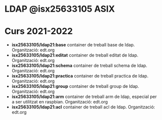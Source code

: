 # LDAP @isx25633105 ASIX
# Curs 2021-2022

* **isx25633105/ldap21:base** container de treball base de ldap. Organització: edt.org
* **isx25633105/ldap21:editat** container de treball editat de ldap. Organització: edt.org
* **isx25633105/ldap21:schema**  container de treball schema de ldap. Organització: edt.org
* **isx25633105/ldap21:practica** container de treball practica de ldap. Organització: edt.org
* **isx25633105/ldap21:group** container de treball group de ldap. Organització: edt.org
* **isx25633105/ldap21:arm** container de treball arm de ldap, especial per a ser utilitzat en raspbian. Organització: edt.org
* **isx25633105/ldap21:acl** container de treball acl de ldap. Organització: edt.org
